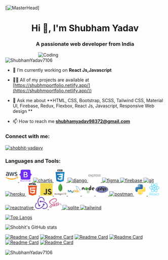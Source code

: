 [![MasterHead](https://thumbs.gfycat.com/CompleteSimplisticGrizzlybear-max-1mb.gif)]
<h1 align="center">Hi 👋, I'm Shubham Yadav</h1>
<h3 align="center">A passionate web developer from India</h3>
<img align="right" alt="Coding" width="400" src="https://cdn.dribbble.com/users/1162077/screenshots/3848914/programmer.gif"/>

<p align="left"> <img src="https://komarev.com/ghpvc/?username=ShubhamYadav7106&label=Profile%20views&color=0e75b6&style=flat" alt="ShubhamYadav7106" /> </p>

- 🔭 I’m currently working on **React Js,Javascript**

- 👨‍💻 All of my projects are available at [https://shubhmportfolio.netlify.app/](https://shubhmportfolio.netlify.app/))

- 💬 Ask me about **HTML, CSS, Bootstrap, SCSS, Tailwind CSS, Material UI, Firebase, Redux,  Flexbox, React Js, Javascript, Responsive Web design **

- 📫 How to reach me **shubhamyadav98372@gmail.com**

<h3 align="left">Connect with me:</h3>
<p align="left">
<a href="https://linkedin.com/in/shubham-yadav-55452028b " target="blank"><img align="center" src="https://raw.githubusercontent.com/rahuldkjain/github-profile-readme-generator/master/src/images/icons/Social/linked-in-alt.svg" alt="shobhit-yadavv" height="30" width="40" /></a>

</p>

<h3 align="left">Languages and Tools:</h3>
<p align="left"> <a href="https://aws.amazon.com" target="_blank" rel="noreferrer"> <img src="https://raw.githubusercontent.com/devicons/devicon/master/icons/amazonwebservices/amazonwebservices-original-wordmark.svg" alt="aws" width="40" height="40"/> </a> <a href="https://getbootstrap.com" target="_blank" rel="noreferrer"> <img src="https://raw.githubusercontent.com/devicons/devicon/master/icons/bootstrap/bootstrap-plain-wordmark.svg" alt="bootstrap" width="40" height="40"/> </a> <a href="https://www.chartjs.org" target="_blank" rel="noreferrer"> <img src="https://www.chartjs.org/media/logo-title.svg" alt="chartjs" width="40" height="40"/> </a> <a href="https://www.w3schools.com/css/" target="_blank" rel="noreferrer"> <img src="https://raw.githubusercontent.com/devicons/devicon/master/icons/css3/css3-original-wordmark.svg" alt="css3" width="40" height="40"/> </a> <a href="https://www.djangoproject.com/" target="_blank" rel="noreferrer"> <img src="https://cdn.worldvectorlogo.com/logos/django.svg" alt="django" width="40" height="40"/> </a> <a href="https://expressjs.com" target="_blank" rel="noreferrer"> <img src="https://raw.githubusercontent.com/devicons/devicon/master/icons/express/express-original-wordmark.svg" alt="express" width="40" height="40"/> </a> <a href="https://www.figma.com/" target="_blank" rel="noreferrer"> <img src="https://www.vectorlogo.zone/logos/figma/figma-icon.svg" alt="figma" width="40" height="40"/> </a> <a href="https://firebase.google.com/" target="_blank" rel="noreferrer"> <img src="https://www.vectorlogo.zone/logos/firebase/firebase-icon.svg" alt="firebase" width="40" height="40"/> </a> <a href="https://git-scm.com/" target="_blank" rel="noreferrer"> <img src="https://www.vectorlogo.zone/logos/git-scm/git-scm-icon.svg" alt="git" width="40" height="40"/> </a> <a href="https://heroku.com" target="_blank" rel="noreferrer"> <img src="https://www.vectorlogo.zone/logos/heroku/heroku-icon.svg" alt="heroku" width="40" height="40"/> </a> <a href="https://www.w3.org/html/" target="_blank" rel="noreferrer"> <img src="https://raw.githubusercontent.com/devicons/devicon/master/icons/html5/html5-original-wordmark.svg" alt="html5" width="40" height="40"/> </a> <a href="https://developer.mozilla.org/en-US/docs/Web/JavaScript" target="_blank" rel="noreferrer"> <img src="https://raw.githubusercontent.com/devicons/devicon/master/icons/javascript/javascript-original.svg" alt="javascript" width="40" height="40"/> </a> <a href="https://www.mongodb.com/" target="_blank" rel="noreferrer"> <img src="https://raw.githubusercontent.com/devicons/devicon/master/icons/mongodb/mongodb-original-wordmark.svg" alt="mongodb" width="40" height="40"/> </a> <a href="https://www.mysql.com/" target="_blank" rel="noreferrer"> <img src="https://raw.githubusercontent.com/devicons/devicon/master/icons/mysql/mysql-original-wordmark.svg" alt="mysql" width="40" height="40"/> </a> <a href="https://nodejs.org" target="_blank" rel="noreferrer"> <img src="https://raw.githubusercontent.com/devicons/devicon/master/icons/nodejs/nodejs-original-wordmark.svg" alt="nodejs" width="40" height="40"/> </a> <a href="https://www.php.net" target="_blank" rel="noreferrer"> <img src="https://raw.githubusercontent.com/devicons/devicon/master/icons/php/php-original.svg" alt="php" width="40" height="40"/> </a> <a href="https://postman.com" target="_blank" rel="noreferrer"> <img src="https://www.vectorlogo.zone/logos/getpostman/getpostman-icon.svg" alt="postman" width="40" height="40"/> </a> <a href="https://www.python.org" target="_blank" rel="noreferrer"> <img src="https://raw.githubusercontent.com/devicons/devicon/master/icons/python/python-original.svg" alt="python" width="40" height="40"/> </a> <a href="https://reactjs.org/" target="_blank" rel="noreferrer"> <img src="https://raw.githubusercontent.com/devicons/devicon/master/icons/react/react-original-wordmark.svg" alt="react" width="40" height="40"/> </a> <a href="https://reactnative.dev/" target="_blank" rel="noreferrer"> <img src="https://reactnative.dev/img/header_logo.svg" alt="reactnative" width="40" height="40"/> </a> <a href="https://redux.js.org" target="_blank" rel="noreferrer"> <img src="https://raw.githubusercontent.com/devicons/devicon/master/icons/redux/redux-original.svg" alt="redux" width="40" height="40"/> </a> <a href="https://sass-lang.com" target="_blank" rel="noreferrer"> <img src="https://raw.githubusercontent.com/devicons/devicon/master/icons/sass/sass-original.svg" alt="sass" width="40" height="40"/> </a> <a href="https://www.sqlite.org/" target="_blank" rel="noreferrer"> <img src="https://www.vectorlogo.zone/logos/sqlite/sqlite-icon.svg" alt="sqlite" width="40" height="40"/> </a> <a href="https://tailwindcss.com/" target="_blank" rel="noreferrer"> <img src="https://www.vectorlogo.zone/logos/tailwindcss/tailwindcss-icon.svg" alt="tailwind" width="40" height="40"/> </a> </p>

[![Top Langs](https://github-readme-stats.vercel.app/api/top-langs/?username=ShubhamYadav7106&langs_count=8)](https://github.com/ShubhamYadav7106/github-readme-stats)
               
![Shobhit's GitHub stats](https://github-readme-stats.vercel.app/api?username=ShubhamYadav7106&show_icons=true&theme=radical&count_private=true) 

[![Readme Card](https://github-readme-stats.vercel.app/api/pin/?username=ShubhamYadav7106&repo=blockchain)](https://github.com/ShubhamYadav7106/github-readme-stats)
[![Readme Card](https://github-readme-stats.vercel.app/api/pin/?username=ShubhamYadav7106&repo=Blockchain-solidity-lottery-project)](https://github.com/ShubhamYadav7106/github-readme-stats)
[![Readme Card](https://github-readme-stats.vercel.app/api/pin/?username=ShubhamYadav7106&repo=NewsApp-ReactNative)](https://github.com/ShubhamYadav7106/github-readme-stats)
[![Readme Card](https://github-readme-stats.vercel.app/api/pin/?username=ShubhamYadav7106&repo=Mern-Stack-Nsspl)](https://github.com/ShubhamYadav7106/github-readme-stats)
[![Readme Card](https://github-readme-stats.vercel.app/api/pin/?username=ShubhamYadav7106&repo=pizza-shop-mern-stack)](https://github.com/ShubhamYadav7106/github-readme-stats)
[![Readme Card](https://github-readme-stats.vercel.app/api/pin/?username=ShubhamYadav7106&repo=Reactjs-firebase-Ecommerce-web-app)](https://github.com/ShubhamYadav7106/github-readme-stats)    

<p><img align="center" src="https://github-readme-streak-stats.herokuapp.com/?user=ShubhamYadav7106&" alt="ShubhamYadav7106" /></p>

